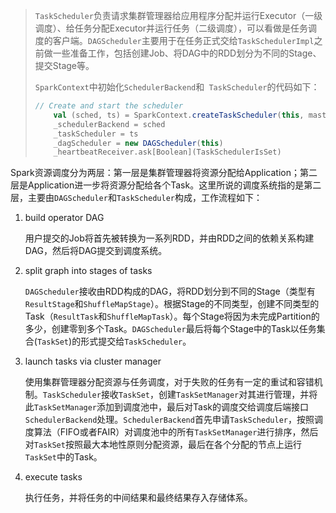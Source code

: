 > `TaskScheduler`负责请求集群管理器给应用程序分配并运行Executor（一级调度）、给任务分配Executor并运行任务（二级调度），可以看做是任务调度的客户端。`DAGScheduler`主要用于在任务正式交给`TaskSchedulerImpl`之前做一些准备工作，包括创建Job、将DAG中的RDD划分为不同的Stage、提交Stage等。
>
> `SparkContext`中初始化`SchedulerBackend`和` TaskScheduler`的代码如下：
>
> ```scala
> // Create and start the scheduler
>     val (sched, ts) = SparkContext.createTaskScheduler(this, master, deployMode)
>     _schedulerBackend = sched
>     _taskScheduler = ts
>     _dagScheduler = new DAGScheduler(this)
>     _heartbeatReceiver.ask[Boolean](TaskSchedulerIsSet)
> ```
>
> 

Spark资源调度分为两层：第一层是集群管理器将资源分配给Application；第二层是Application进一步将资源分配给各个Task。这里所说的调度系统指的是第二层，主要由`DAGScheduler`和`TaskScheduler`构成，工作流程如下：

1. build operator DAG

   用户提交的Job将首先被转换为一系列RDD，并由RDD之间的依赖关系构建DAG，然后将DAG提交到调度系统。

2. split graph into stages of tasks

   `DAGScheduler`接收由RDD构成的DAG，将RDD划分到不同的Stage（类型有`ResultStage`和`ShuffleMapStage`）。根据Stage的不同类型，创建不同类型的Task（`ResultTask`和`ShuffleMapTask`）。每个Stage将因为未完成Partition的多少，创建零到多个Task。`DAGScheduler`最后将每个Stage中的Task以任务集合(`TaskSet`)的形式提交给`TaskScheduler`。

3. launch tasks via cluster manager

   使用集群管理器分配资源与任务调度，对于失败的任务有一定的重试和容错机制。`TaskScheduler`接收`TaskSet`，创建`TaskSetManager`对其进行管理，并将此`TaskSetManager`添加到调度池中，最后对Task的调度交给调度后端接口`SchedulerBackend`处理。`SchedulerBackend`首先申请`TaskScheduler`，按照调度算法（FIFO或者FAIR）对调度池中的所有`TaskSetManager`进行排序，然后对`TaskSet`按照最大本地性原则分配资源，最后在各个分配的节点上运行`TaskSet`中的Task。

4. execute tasks

   执行任务，并将任务的中间结果和最终结果存入存储体系。

